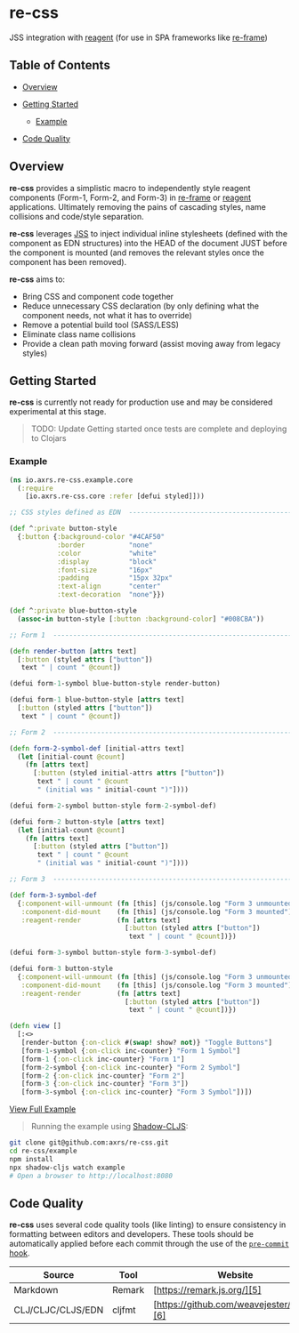 # re-css

JSS integration with [reagent][1] (for use in SPA frameworks like [re-frame][2])

## Table of Contents

-   [Overview](#overview)

-   [Getting Started](#getting-started)

    -   [Example](#example)

-   [Code Quality](#code-quality)

## Overview

**re-css** provides a simplistic macro to independently style reagent components (Form-1, Form-2, and Form-3) in [re-frame][2]
or [reagent][1] applications. Ultimately removing the pains of cascading styles, name collisions and code/style separation.

**re-css** leverages [JSS][3] to inject individual inline stylesheets (defined with the component as EDN structures) into
the HEAD of the document JUST before the component is mounted (and removes the relevant styles once the
component has been removed).

**re-css** aims to:

-   Bring CSS and component code together
-   Reduce unnecessary CSS declaration (by only defining what the component needs, not what it has to override)
-   Remove a potential build tool (SASS/LESS)
-   Eliminate class name collisions
-   Provide a clean path moving forward (assist moving away from legacy styles)

## Getting Started

**re-css** is currently not ready for production use and may be considered experimental at this stage.

> TODO: Update Getting started once tests are complete and deploying to Clojars

### Example

```clojure
(ns io.axrs.re-css.example.core
  (:require
    [io.axrs.re-css.core :refer [defui styled]]))

;; CSS styles defined as EDN  ---------------------------------------------------------------

(def ^:private button-style
  {:button {:background-color "#4CAF50"
            :border           "none"
            :color            "white"
            :display          "block"
            :font-size        "16px"
            :padding          "15px 32px"
            :text-align       "center"
            :text-decoration  "none"}})

(def ^:private blue-button-style
  (assoc-in button-style [:button :background-color] "#008CBA"))

;; Form 1  ----------------------------------------------------------------------------------

(defn render-button [attrs text]
  [:button (styled attrs ["button"])
   text " | count " @count])

(defui form-1-symbol blue-button-style render-button)

(defui form-1 blue-button-style [attrs text]
  [:button (styled attrs ["button"])
   text " | count " @count])

;; Form 2  ----------------------------------------------------------------------------------

(defn form-2-symbol-def [initial-attrs text]
  (let [initial-count @count]
    (fn [attrs text]
      [:button (styled initial-attrs attrs ["button"])
       text " | count " @count
       " (initial was " initial-count ")"])))

(defui form-2-symbol button-style form-2-symbol-def)

(defui form-2 button-style [attrs text]
  (let [initial-count @count]
    (fn [attrs text]
      [:button (styled attrs ["button"])
       text " | count " @count
       " (initial was " initial-count ")"])))

;; Form 3  ----------------------------------------------------------------------------------

(def form-3-symbol-def
  {:component-will-unmount (fn [this] (js/console.log "Form 3 unmounted"))
   :component-did-mount    (fn [this] (js/console.log "Form 3 mounted"))
   :reagent-render         (fn [attrs text]
                             [:button (styled attrs ["button"])
                              text " | count " @count])})

(defui form-3-symbol button-style form-3-symbol-def)

(defui form-3 button-style
  {:component-will-unmount (fn [this] (js/console.log "Form 3 unmounted"))
   :component-did-mount    (fn [this] (js/console.log "Form 3 mounted"))
   :reagent-render         (fn [attrs text]
                             [:button (styled attrs ["button"])
                              text " | count " @count])})

(defn view []
  [:<>
   [render-button {:on-click #(swap! show? not)} "Toggle Buttons"]
   [form-1-symbol {:on-click inc-counter} "Form 1 Symbol"]
   [form-1 {:on-click inc-counter} "Form 1"]
   [form-2-symbol {:on-click inc-counter} "Form 2 Symbol"]
   [form-2 {:on-click inc-counter} "Form 2"]
   [form-3 {:on-click inc-counter} "Form 3"])
   [form-3-symbol {:on-click inc-counter} "Form 3 Symbol"])])
```

[View Full Example][4]

> Running the example using [Shadow-CLJS][7]:

```bash
git clone git@github.com:axrs/re-css.git
cd re-css/example
npm install
npx shadow-cljs watch example
# Open a browser to http://localhost:8080
```

## Code Quality

**re-css** uses several code quality tools (like linting) to ensure consistency in formatting between editors and developers.
These tools should be automatically applied before each commit through the use of the [`pre-commit` hook][12].

| Source            | Tool   | Website                                    |
| ----------------- | ------ | ------------------------------------------ |
| Markdown          | Remark | [https://remark.js.org/][5]                |
| CLJ/CLJC/CLJS/EDN | cljfmt | [https://github.com/weavejester/cljfmt][6] |

[1]: https://github.com/reagent-project/reagent

[2]: https://github.com/Day8/re-frame

[3]: https://github.com/cssinjs/jss

[4]: example/src/io/axrs/re_css/example/core.cljs

[5]: https://remark.js.org/

[6]: https://github.com/weavejester/cljfmt

[7]: http://shadow-cljs.org/

[8]: #overview

[9]: #getting-started

[10]: #example

[11]: #code-quality

[12]: githooks/pre-commit
